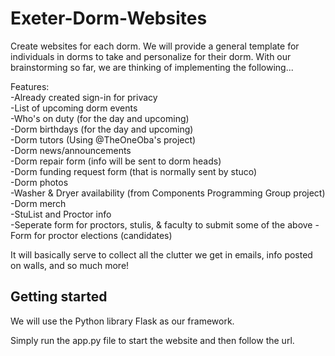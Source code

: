 # Exeter-Dorm-Websites
Create websites for each dorm. We will provide a general template for individuals in dorms to take and personalize for their dorm. With our brainstorming so far, we are thinking of implementing the following...

Features:\
-Already created sign-in for privacy\
-List of upcoming dorm events\
-Who's on duty (for the day and upcoming)\
-Dorm birthdays (for the day and upcoming)\
-Dorm tutors (Using @TheOneOba's project)\
-Dorm news/announcements\
-Dorm repair form (info will be sent to dorm heads)\
-Dorm funding request form (that is normally sent by stuco)\
-Dorm photos\
-Washer & Dryer availability (from Components Programming Group project)\
-Dorm merch\
-StuList and Proctor info\
-Seperate form for proctors, stulis, & faculty to submit some of the above
-Form for proctor elections (candidates)

It will basically serve to collect all the clutter we get in emails, info posted on walls, and so much more!

## Getting started
We will use the Python library Flask as our framework.

Simply run the app.py file to start the website and then follow the url.
